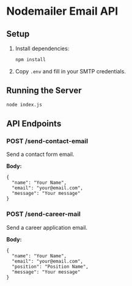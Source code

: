 # Nodemailer Email API

## Setup

1. Install dependencies:
   ```bash
   npm install
   ```
2. Copy `.env` and fill in your SMTP credentials.

## Running the Server

```bash
node index.js
```

## API Endpoints

### POST /send-contact-email
Send a contact form email.

**Body:**
```
{
  "name": "Your Name",
  "email": "your@email.com",
  "message": "Your message"
}
```

### POST /send-career-mail
Send a career application email.

**Body:**
```
{
  "name": "Your Name",
  "email": "your@email.com",
  "position": "Position Name",
  "message": "Your message"
}
``` 